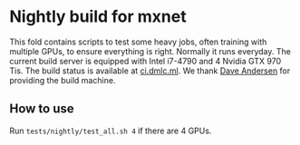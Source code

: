 # Nightly build for mxnet

This fold contains scripts to test some heavy jobs, often training with multiple
GPUs, to ensure everything is right. Normally it runs everyday.
The current build server is equipped with Intel i7-4790 and 4 Nvidia GTX
970 Tis. The build status is available at [ci.dmlc.ml](http://ci.dmlc.ml). We
thank [Dave Andersen](www.cs.cmu.edu/~dga) for providing the build machine.

## How to use

Run `tests/nightly/test_all.sh 4` if there are 4 GPUs.
